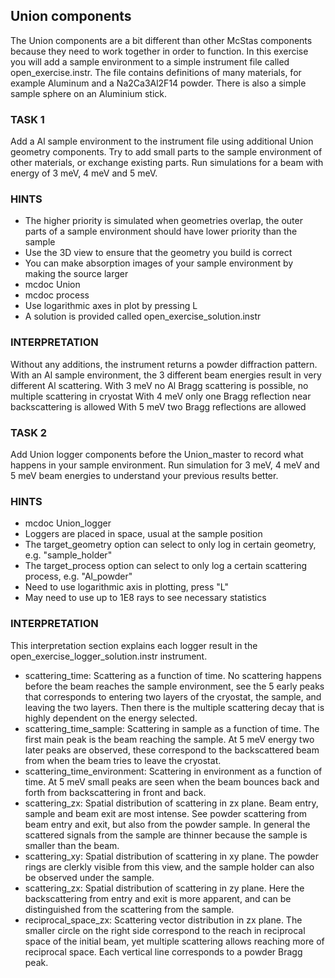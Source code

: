 ## Union components
The Union components are a bit different than other McStas components because they need to work together in order to function.
In this exercise you will add a sample environment to a simple instrument file called open_exercise.instr. The file contains definitions of many materials, for example Aluminum and a Na2Ca3Al2F14 powder. There is also a simple sample sphere on an Aluminium stick.

### TASK 1
Add a Al sample environment to the instrument file using additional Union geometry components.
Try to add small parts to the sample environment of other materials, or exchange existing parts.
Run simulations for a beam with energy of 3 meV, 4 meV and 5 meV.

### HINTS
* The higher priority is simulated when geometries overlap, the outer parts of a sample environment should have lower priority than the sample
* Use the 3D view to ensure that the geometry you build is correct
* You can make absorption images of your sample environment by making the source larger
* mcdoc Union
* mcdoc process
* Use logarithmic axes in plot by pressing L
* A solution is provided called open_exercise_solution.instr

### INTERPRETATION
Without any additions, the instrument returns a powder diffraction pattern.
With an Al sample environment, the 3 different beam energies result in very different Al scattering.
With 3 meV no Al Bragg scattering is possible, no multiple scattering in cryostat
With 4 meV only one Bragg reflection near backscattering is allowed
With 5 meV two Bragg reflections are allowed


### TASK 2
Add Union logger components before the Union_master to record what happens in your sample environment. Run simulation for 3 meV, 4 meV and 5 meV beam energies to understand your previous results better.

### HINTS
* mcdoc Union_logger
* Loggers are placed in space, usual at the sample position
* The target_geometry option can select to only log in certain geometry, e.g. "sample_holder"
* The target_process option can select to only log a certain scattering process, e.g. "Al_powder"
* Need to use logarithmic axis in plotting, press "L"
* May need to use up to 1E8 rays to see necessary statistics

### INTERPRETATION
This interpretation section explains each logger result in the open_exercise_logger_solution.instr instrument. 
* scattering_time: Scattering as a function of time. No scattering happens before the beam reaches the sample environment, see the 5 early peaks that corresponds to entering two layers of the cryostat, the sample, and leaving the two layers. Then there is the multiple scattering decay that is highly dependent on the energy selected.
* scattering_time_sample: Scattering in sample as a function of time. The first main peak is the beam reaching the sample. At 5 meV energy two later peaks are observed, these correspond to the backscattered beam from when the beam tries to leave the cryostat.
* scattering_time_environment: Scattering in environment as a function of time. At 5 meV small peaks are seen when the beam bounces back and forth from backscattering in front and back.
* scattering_zx: Spatial distribution of scattering in zx plane. Beam entry, sample and beam exit are most intense. See powder scattering from beam entry and exit, but also from the powder sample. In general the scattered signals from the sample are thinner because the sample is smaller than the beam.
* scattering_xy: Spatial distribution of scattering in xy plane. The powder rings are clerkly visible from this view, and the sample holder can also be observed under the sample.
* scattering_zx: Spatial distribution of scattering in zy plane. Here the backscattering from entry and exit is more apparent, and can be distinguished from the scattering from the sample.
* reciprocal_space_zx: Scattering vector distribution in zx plane. The smaller circle on the right side correspond to the reach in reciprocal space of the initial beam, yet multiple scattering allows reaching more of reciprocal space. Each vertical line corresponds to a powder Bragg peak.



